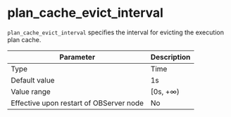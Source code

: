 # plan_cache_evict_interval


`plan_cache_evict_interval` specifies the interval for evicting the execution plan cache.


| **Parameter** | **Description** |
|------------------|-----------|
| Type | Time |
| Default value | 1s |
| Value range | \[0s, +∞) |
| Effective upon restart of OBServer node | No |